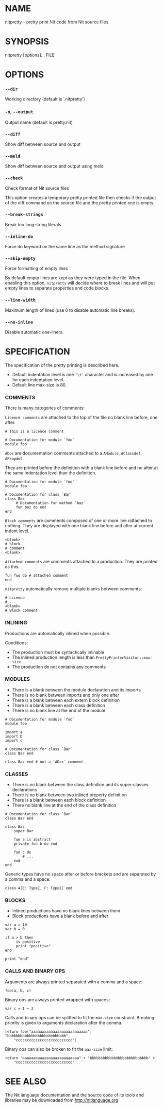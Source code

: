# NAME

nitpretty - pretty print Nit code from Nit source files.

# SYNOPSIS

nitpretty [*options*]... FILE

# OPTIONS

### `--dir`
Working directory (default is '.nitpretty')

### `-o`, `--output`
Output name (default is pretty.nit)

### `--diff`
Show diff between source and output

### `--meld`
Show diff between source and output using meld

### `--check`
Check format of Nit source files

This option creates a temporary pretty printed file then checks if the output
of the diff command on the source file and the pretty printed one is empty.

### `--break-strings`
Break too long string literals

### `--inline-do`
Force do keyword on the same line as the method signature

### `--skip-empty`
Force formatting of empty lines

By default empty lines are kept as they were typed in the file.
When enabling this option, `nitpretty` will decide where to break lines and
will put empty lines to separate properties and code blocks.

### `--line-width`
Maximum length of lines (use 0 to disable automatic line breaks).

### `--no-inline`
Disable automatic one-liners.

# SPECIFICATION

The specification of the pretty printing is described here.

* Default indentation level is one `'\t'` character and is increased by one for
  each indentation level.
* Default line max-size is 80.

### COMMENTS

There is many categories of comments:

`Licence comments` are attached to the top of the file no blank line before,
one after.

~~~nitish
# This is a licence comment

# Documentation for module `foo`
module foo
~~~

`ADoc` are documentation comments attached to a `AModule`, `AClassdef`, `APropdef`.

They are printed before the definition with a blank line before and no after
at the same indentation level than the definition.

~~~nitish
# Documentation for module `foo`
module foo

# Documentation for class `Bar`
class Bar
     # Documentation for method `baz`
     fun baz do end
end
~~~

`Block comments` are comments composed of one or more line rattached to nothing.
They are displayed with one blank line before and after at current indent level.

~~~nitish
<blank>
# block
# comment
<blank>
~~~

`Attached comments` are comments attached to a production.
They are printed as this.

~~~nitish
fun foo do # attached comment
end
~~~

`nitpretty` automatically remove multiple blanks between comments:

~~~nitish
# Licence
# ...
<blank>
# Block comment
~~~

### INLINING

Productions are automatically inlined when possible.

Conditions:

* The production must be syntactically inlinable
* The inlined production length is less than `PrettyPrinterVisitor::max-size`
* The production do not contains any comments

### MODULES

* There is a blank between the module declaration and its imports
* There is no blank between imports and only one after
* There is a blank between each extern block definition
* There is a blank between each class definition
* There is no blank line at the end of the module

~~~nitish
# Documentation for module `foo`
module foo

import a
import b
import c

# Documentation for class `Bar`
class Bar end

class Baz end # not a `ADoc` comment
~~~

### CLASSES

* There is no blank between the class definition and its super-classes declarations
* There is no blank between two inlined property definition
* There is a blank between each block definition
* There no blank line at the end of the class definition

~~~nitish
# Documentation for class `Bar`
class Bar end

class Baz
    super Bar

    fun a is abstract
    private fun b do end

    fun c do
        # ...
    end
end
~~~

Generic types have no space after or before brackets and are separated by a comma and a space:

~~~nitish
class A[E: Type1, F: Type1] end
~~~

### BLOCKS

* Inlined productions have no blank lines between them
* Block productions have a blank before and after

~~~nitish
var a = 10
var b = 0

if a > b then
     is positive
     print "positive"
end

print "end"
~~~

### CALLS AND BINARY OPS

Arguments are always printed separated with a comma and a space:

~~~nitish
foo(a, b, c)
~~~

Binary ops are always printed wrapped with spaces:

~~~nitish
var c = 1 + 2
~~~

Calls and binary ops can be splitted to fit the `max-size` constraint.
Breaking priority is given to arguments declaration after the comma.

~~~nitish
return foo("aaaaaaaaaaaaaaaaaaaaaaaaaa", "bbbbbbbbbbbbbbbbbbbbbbbbbbb",
    "cccccccccccccccccccccccccc")
~~~

Binary ops can also be broken to fit the `max-size` limit:

~~~nitish
return "aaaaaaaaaaaaaaaaaaaaaaaaaa" + "bbbbbbbbbbbbbbbbbbbbbbbbbbb" +
    "cccccccccccccccccccccccccc"
~~~

# SEE ALSO

The Nit language documentation and the source code of its tools and libraries may be downloaded from <http://nitlanguage.org>
